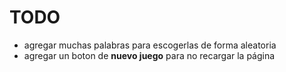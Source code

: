 # TODO

* agregar muchas palabras para escogerlas de forma aleatoria
* agregar un boton de **nuevo juego** para no recargar la página


